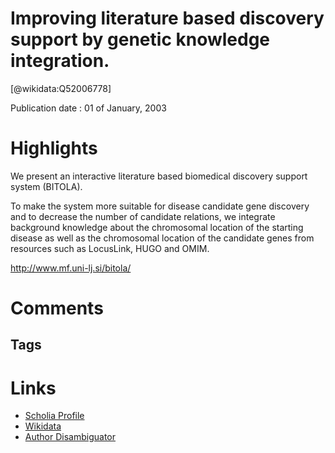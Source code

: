 
Improving literature based discovery support by genetic knowledge integration.
==============================================================================
  
  [@wikidata:Q52006778]  
  
Publication date : 01 of January, 2003  

# Highlights
We present an interactive literature based biomedical discovery support system (BITOLA). 

To make the system more suitable for disease candidate gene discovery and to decrease the number of candidate relations, we integrate background knowledge about the chromosomal location of the starting disease as well as the chromosomal location of the candidate genes from resources such as LocusLink, HUGO and OMIM.

http://www.mf.uni-lj.si/bitola/ 
# Comments

## Tags

# Links
  
 * [Scholia Profile](https://scholia.toolforge.org/work/Q52006778)  
 * [Wikidata](https://www.wikidata.org/wiki/Q52006778)  
 * [Author Disambiguator](https://author-disambiguator.toolforge.org/work_item_oauth.php?id=Q52006778&batch_id=&match=1&author_list_id=&doit=Get+author+links+for+work)  
